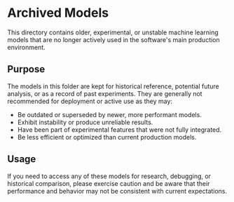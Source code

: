 # Archived Models

This directory contains older, experimental, or unstable machine learning models that are no longer actively used in the software's main production environment.

## Purpose

The models in this folder are kept for historical reference, potential future analysis, or as a record of past experiments. They are generally not recommended for deployment or active use as they may:

* Be outdated or superseded by newer, more performant models.
* Exhibit instability or produce unreliable results.
* Have been part of experimental features that were not fully integrated.
* Be less efficient or optimized than current production models.

## Usage

If you need to access any of these models for research, debugging, or historical comparison, please exercise caution and be aware that their performance and behavior may not be consistent with current expectations.